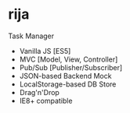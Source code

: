 # rija
Task Manager

 - Vanilla JS [ES5]
 - MVC [Model, View, Controller]
 - Pub/Sub [Publisher/Subscriber]
 - JSON-based Backend Mock
 - LocalStorage-based DB Store
 - Drag'n'Drop
 - IE8+ compatible
